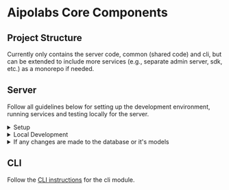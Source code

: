 # Aipolabs Core Components

## Project Structure
Currently only contains the server code, common (shared code) and cli,
but can be extended to include more services (e.g., separate admin server, sdk, etc.) as a monorepo if needed.

## Server
Follow all guidelines below for setting up the development environment, running services and testing locally for the server.


<details>
  <summary>Setup</summary>

  - Git clone the repo
  - Python ^3.12
  - Install `docker`
  - Install `poetry`
  - Activate virtual env: `poetry shell`
    - We use docker and docker compose to run components in a container, so using a virtual env is more for development purposes. (IDE, pytest, dev dependencies, etc.)
  - Install dependencies: `poetry install`
  - Coding style
    - all the following tools are part of `pyproject.toml` dev dependencies, and are automatically installed when running `poetry install`
    - use `black` to format the code
    - use `flake8` to lint the code
    - use `mypy` to type check the code
    - use `isort` to sort the imports
    - use `pre-commit` to run the above tools as pre-commit hooks
  - Install `pre-commit` hooks: `pre-commit install`
  - Setup you preferred editor to use `Black` formatter
    - e.g., you might need to install `Black` formatter extension in VS Code, and configure the setting as below
      ```json
      {
        "editor.formatOnSave": true,
        "editor.defaultFormatter": "ms-python.black-formatter"
      }
      ```
</details>

<details>
  <summary>Local Development</summary>

  - Set up `.env` file according to `.env.example`
    - Note that most of the variables needed are already set in the `.env.shared` file, that's why you don't need to set them in the `.env` file
  - Use docker compose to run necessary services locally: `docker compose up --build`, which contains:
    - `server`: the backend service
    - `db`: the postgres db
    - `runner`: a staging host for running any commands, e.g., `pytest`, `seed db`, etc.
  - (Optional) Connect to the database using a GUI client like `DBeaver`
    - Parameters for the db connection can be found in the `.env` file
  - (Optional) To seed the db with some data: `docker compose exec runner ./scripts/seed_db.sh`
  - You can access the `Swagger UI` at `http://localhost:8000/v1/docs`
  - To run `pytest`, make sure the db is empty (in case you have seeded the db before), and then: `docker compose exec runner pytest`
</details>

<details>
  <summary>If any changes are made to the database or it's models</summary>

  - You need to generate a new migration, which will generate a new file in `database/alembic/versions/`
  - First check if new upgrade operations detected: `docker compose exec runner alembic check`
  - If so, generate a new migration file: `docker compose exec runner alembic revision --autogenerate -m "<some message>"`
  - (If needed) Change the generated file in `database/alembic/versions/` to add the necessary changes (that are not auto-generated), e.g.,:
    - import `pgvector` library for `Vector` type
    - create and drop necessary indexes
    - create and drop vector extension
    - ...  
  - Apply the changes to the **local** database: `docker compose exec runner alembic upgrade head`
  - (If needed) you can undo the last change to the database: `docker compose exec runner alembic downgrade -1`
</details>


## CLI
Follow the [CLI instructions](aipolabs/cli/README.md) for the cli module.
